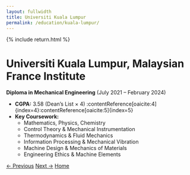 ```yaml
---
layout: fullwidth
title: Universiti Kuala Lumpur
permalink: /education/kuala-lumpur/
---
```


{% include return.html %}

# Universiti Kuala Lumpur, Malaysian France Institute  
**Diploma in Mechanical Engineering** (July 2021 – February 2024)  
- **CGPA:** 3.58 (Dean’s List × 4) :contentReference[oaicite:4]{index=4}:contentReference[oaicite:5]{index=5}  
- **Key Coursework:**  
  - Mathematics, Physics, Chemistry  
  - Control Theory & Mechanical Instrumentation  
  - Thermodynamics & Fluid Mechanics  
  - Information Processing & Mechanical Vibration  
  - Machine Design & Mechanics of Materials  
  - Engineering Ethics & Machine Elements

<footer class="page-return-footer">
  <a href="/education/ritsumeikan/" class="btn btn-prev">← Previous</a>
  <a href="/education/smk-agama-kedah/" class="btn btn-next">Next →</a>
  <a href="/"                            class="btn btn-home">Home</a>
</footer>
